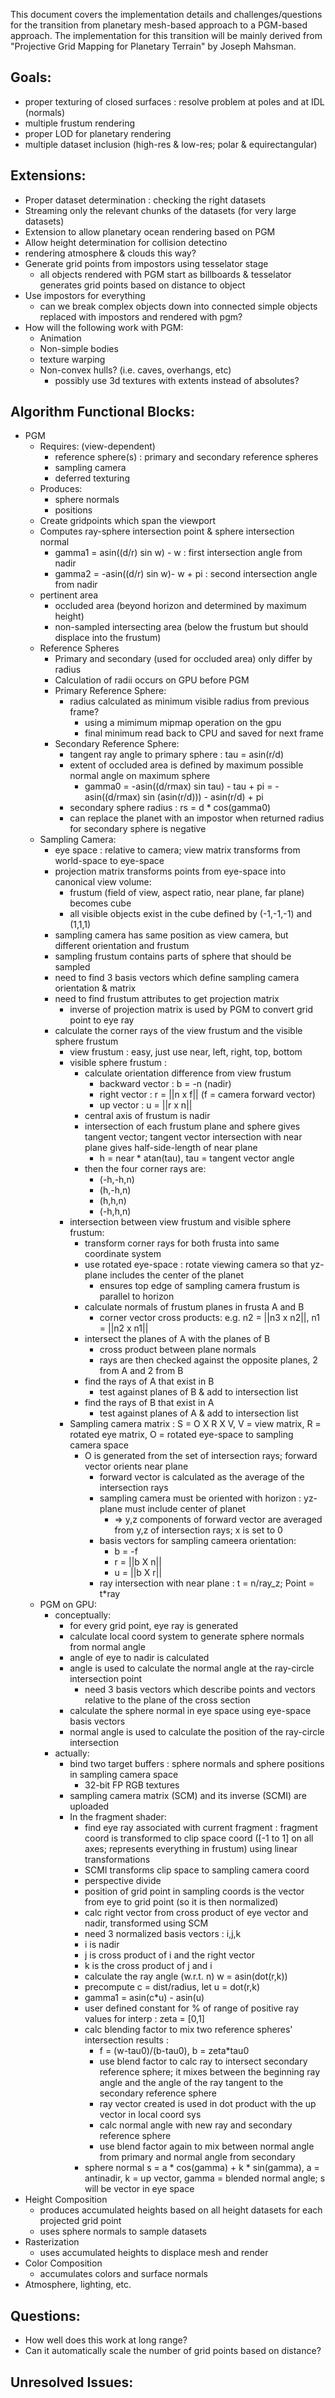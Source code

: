 This document covers the implementation details and challenges/questions for the transition from planetary mesh-based approach to a PGM-based approach. The implementation for this transition will be mainly derived from "Projective Grid Mapping for Planetary Terrain" by Joseph Mahsman.

Goals:
------
* proper texturing of closed surfaces : resolve problem at poles and at IDL (normals)
* multiple frustum rendering
* proper LOD for planetary rendering
* multiple dataset inclusion (high-res & low-res; polar & equirectangular)

Extensions:
-----------
* Proper dataset determination : checking the right datasets
* Streaming only the relevant chunks of the datasets (for very large datasets)
* Extension to allow planetary ocean rendering based on PGM
* Allow height determination for collision detectino
* rendering atmosphere & clouds this way?
* Generate grid points from impostors using tesselator stage
  * all objects rendered with PGM start as billboards & tesselator generates grid points based on distance to object
* Use impostors for everything
  * can we break complex objects down into connected simple objects replaced with impostors and rendered with pgm?
* How will the following work with PGM:
  * Animation
  * Non-simple bodies
  * texture warping
  * Non-convex hulls? (i.e. caves, overhangs, etc)
    * possibly use 3d textures with extents instead of absolutes?

Algorithm Functional Blocks:
----------------------------
* PGM
  * Requires: (view-dependent)
    * reference sphere(s) : primary and secondary reference spheres
    * sampling camera
    * deferred texturing
  * Produces:
    * sphere normals 
    * positions
  * Create gridpoints which span the viewport
  * Computes ray-sphere intersection point & sphere intersection normal
    * gamma1 = asin((d/r) sin w) - w : first intersection angle from nadir
    * gamma2 = -asin((d/r) sin w)- w + pi : second intersection angle from nadir
  * pertinent area
    * occluded area (beyond horizon and determined by maximum height)
    * non-sampled intersecting area (below the frustum but should displace into the frustum)
  * Reference Spheres
  	* Primary and secondary (used for occluded area) only differ by radius
  	* Calculation of radii occurs on GPU before PGM
  	* Primary Reference Sphere:
  	  * radius calculated as minimum visible radius from previous frame?
  	    * using a mimimum mipmap operation on the gpu
  	    * final minimum read back to CPU and saved for next frame
  	* Secondary Reference Sphere:
  	  * tangent ray angle to primary sphere : tau = asin(r/d)
  	  * extent of occluded area is defined by maximum possible normal angle on maximum sphere
  	  	* gamma0 = -asin((d/rmax) sin tau) - tau + pi
                 = -asin((d/rmax) sin (asin(r/d))) - asin(r/d) + pi
  	  * secondary sphere radius : rs = d * cos(gamma0)
  	  * can replace the planet with an impostor when returned radius for secondary sphere is negative
  * Sampling Camera:
    * eye space : relative to camera; view matrix transforms from world-space to eye-space
    * projection matrix transforms points from eye-space into canonical view volume:
      * frustum (field of view, aspect ratio, near plane, far plane) becomes cube
      * all visible objects exist in the cube defined by (-1,-1,-1) and (1,1,1)
    * sampling camera has same position as view camera, but different orientation and frustum
    * sampling frustum contains parts of sphere that should be sampled
    * need to find 3 basis vectors which define sampling camera orientation & matrix
    * need to find frustum attributes to get projection matrix 
      * inverse of projection matrix is used by PGM to convert grid point to eye ray
    * calculate the corner rays of the view frustum and the visible sphere frustum
      * view frustum : easy, just use near, left, right, top, bottom
      * visible sphere frustum : 
        * calculate orientation difference from view frustum
          * backward vector : b = -n (nadir)
          * right vector : r = ||n x f|| (f = camera forward vector)
          * up vector : u = ||r x n||
        * central axis of frustum is nadir
        * intersection of each frustum plane and sphere gives tangent vector; tangent vector intersection with near plane gives half-side-length of near plane
          * h = near * atan(tau), tau = tangent vector angle
        * then the four corner rays are:
          * (-h,-h,n)
          * (h,-h,n)
          * (h,h,n)
          * (-h,h,n)
      * intersection between view frustum and visible sphere frustum:
        * transform corner rays for both frusta into same coordinate system
        * use rotated eye-space : rotate viewing camera so that yz-plane includes the center of the planet
          * ensures top edge of sampling camera frustum is parallel to horizon
        * calculate normals of frustum planes in frusta A and B
          * corner vector cross products: e.g. n2 = ||n3 x n2||, n1 = ||n2 x n1||
        * intersect the planes of A with the planes of B
          * cross product between plane normals
          * rays are then checked against the opposite planes, 2 from A and 2 from B
        * find the rays of A that exist in B
          * test against planes of B & add to intersection list
        * find the rays of B that exist in A
          * test against planes of A & add to intersection list
      * Sampling camera matrix : S = O X R X V, V = view matrix, R = rotated eye matrix, O = rotated eye-space to sampling camera space
        * O is generated from the set of intersection rays; forward vector orients near plane
          * forward vector is calculated as the average of the intersection rays
          * sampling camera must be oriented with horizon : yz-plane must include center of planet
            * => y,z components of forward vector are averaged from y,z of intersection rays; x is set to 0
          * basis vectors for sampling cameera orientation:
            * b = -f
            * r = ||b X n||
            * u = ||b X r||
          * ray intersection with near plane : t = n/ray_z; Point = t*ray
  * PGM on GPU:
    * conceptually:
      * for every grid point, eye ray is generated
      * calculate local coord system to generate sphere normals from normal angle
      * angle of eye to nadir is calculated
      * angle is used to calculate the normal angle at the ray-circle intersection point
        * need 3 basis vectors which describe points and vectors relative to the plane of the cross section
      * calculate the sphere normal in eye space using eye-space basis vectors
      * normal angle is used to calculate the position of the ray-circle intersection
    * actually:
      * bind two target buffers : sphere normals and sphere positions in sampling camera space
        * 32-bit FP RGB textures
      * sampling camera matrix (SCM) and its inverse (SCMI) are uploaded
      * In the fragment shader:
        * find eye ray associated with current fragment : fragment coord is transformed to clip space coord ([-1 to 1] on all axes; represents everything in frustum) using linear transformations
        * SCMI transforms clip space to sampling camera coord
        * perspective divide
        * position of grid point in sampling coords is the vector from eye to grid point (so it is then normalized)
        * calc right vector from cross product of eye vector and nadir, transformed using SCM
        * need 3 normalized basis vectors : i,j,k
        * i is nadir
        * j is cross product of i and the right vector
        * k is the cross product of j and i
        * calculate the ray angle (w.r.t. n) w = asin(dot(r,k))
        * precompute c = dist/radius, let u = dot(r,k)
        * gamma1 = asin(c*u) - asin(u)
        * user defined constant for % of range of positive ray values for interp : zeta = [0,1]
        * calc blending factor to mix two reference spheres' intersection results : 
          * f = (w-tau0)/(b-tau0), b = zeta*tau0
          * use blend factor to calc ray to intersect secondary reference sphere; it mixes between the beginning ray angle and the angle of the ray tangent to the secondary reference sphere
          * ray vector created is used in dot product with the up vector in local coord sys
          * calc normal angle with new ray and secondary reference sphere
          * use blend factor again to mix between normal angle from primary and normal angle from secondary
        * sphere normal s = a * cos(gamma) + k * sin(gamma), a = antinadir, k = up vector, gamma = blended normal angle; s will be vector in eye space
* Height Composition
  * produces accumulated heights based on all height datasets for each projected grid point
  * uses sphere normals to sample datasets
* Rasterization
  * uses accumulated heights to displace mesh and render
* Color Composition
  * accumulates colors and surface normals
* Atmosphere, lighting, etc.

Questions:
----------
* How well does this work at long range?
* Can it automatically scale the number of grid points based on distance?

Unresolved Issues:
------------------